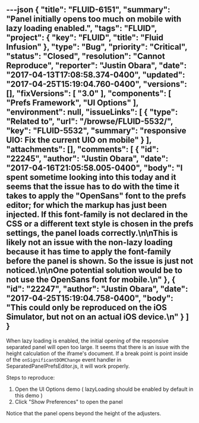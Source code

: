 ---json
{
  "title": "FLUID-6151",
  "summary": "Panel initially opens too much on mobile with lazy loading enabled.",
  "tags": "FLUID",
  "project": {
    "key": "FLUID",
    "title": "Fluid Infusion"
  },
  "type": "Bug",
  "priority": "Critical",
  "status": "Closed",
  "resolution": "Cannot Reproduce",
  "reporter": "Justin Obara",
  "date": "2017-04-13T17:08:58.374-0400",
  "updated": "2017-04-25T15:19:04.760-0400",
  "versions": [],
  "fixVersions": [
    "3.0"
  ],
  "components": [
    "Prefs Framework",
    "UI Options"
  ],
  "environment": null,
  "issueLinks": [
    {
      "type": "Related to",
      "url": "/browse/FLUID-5532/",
      "key": "FLUID-5532",
      "summary": "responsive UIO: Fix the current UIO on mobile"
    }
  ],
  "attachments": [],
  "comments": [
    {
      "id": "22245",
      "author": "Justin Obara",
      "date": "2017-04-16T21:05:58.005-0400",
      "body": "I spent sometime looking into this today and it seems that the issue has to do with the time it takes to apply the \"OpenSans\" font to the prefs editor; for which the markup has just been injected. If this font-family is not declared in the CSS or a different text style is chosen in the prefs settings, the panel loads correctly.\n\nThis is likely not an issue with the non-lazy loading because it has time to apply the font-family before the panel is shown. So the issue is just not noticed.\n\nOne potential solution would be to not use the OpenSans font for mobile.\n"
    },
    {
      "id": "22247",
      "author": "Justin Obara",
      "date": "2017-04-25T15:19:04.758-0400",
      "body": "This could only be reproduced on the iOS Simulator, but not on an actual iOS device.\n"
    }
  ]
}
---
When lazy loading is enabled, the initial opening of the responsive separated panel will open too large. It seems that there is an issue with the height calculation of the iframe's document. If a break point is point inside of the `onSignificantDOMChange` event handler in SeparatedPanelPrefsEditor.js, it will work properly.

Steps to reproduce:

1. Open the UI Options demo ( lazyLoading should be enabled by default in this demo )
2. Click "Show Preferences" to open the panel

Notice that the panel opens beyond the height of the adjusters.

        